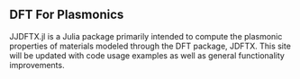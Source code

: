 ## DFT For Plasmonics

JJDFTX.jl is a Julia package primarily intended to compute the plasmonic properties of materials modeled through the DFT package, JDFTX. This site will be updated with code usage examples as well as general functionality improvements. 
